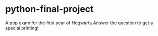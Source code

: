 # python-final-project
A pop exam for the first year of Hogwarts.Answer the question to get a special printing!
